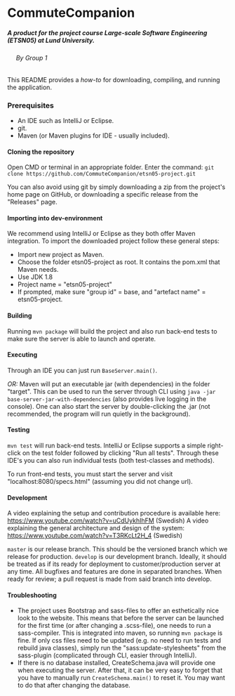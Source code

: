 # CommuteCompanion
##### A product for the project course **Large-scale Software Engineering** (ETSN05) at Lund University.
###### &nbsp;&nbsp;&nbsp;&nbsp; By Group 1

This README provides a *how-to* for downloading, compiling, and running the application.

### Prerequisites
- An IDE such as IntelliJ or Eclipse.
- git.
- Maven (or Maven plugins for IDE - usually included).


#### Cloning the repository
Open CMD or terminal in an appropriate folder.
Enter the command:
`git clone https://github.com/CommuteCompanion/etsn05-project.git`

You can also avoid using git by simply downloading a zip from the project's home page on GitHub, or downloading a specific release from the "Releases" page.


#### Importing into dev-environment
We recommend using IntelliJ or Eclipse as they both offer Maven integration. To import the downloaded project follow these general steps:
- Import new project as Maven.
- Choose the folder etsn05-project as root. It contains the pom.xml that Maven needs.
- Use JDK 1.8
- Project name = "etsn05-project"
- If prompted, make sure "group id" = base, and "artefact name" = etsn05-project.

#### Building
Running `mvn package` will build the project and also run back-end tests to make sure the server is able to launch and operate.

#### Executing
Through an IDE you can just run `BaseServer.main()`.

*OR:* 
Maven will put an executable jar (with dependencies) in the folder "target". This can be used to run the server through CLI using `java -jar base-server-jar-with-dependencies` (also provides live logging in the console).
One can also start the server by double-clicking the .jar (not recommended, the program will run quietly in the background).

#### Testing
`mvn test` will run back-end tests.
IntelliJ or Eclipse supports a simple right-click on the test folder followed by clicking "Run all tests". Through these IDE's you can also run individual tests (both test-classes and methods).

To run front-end tests, you must start the server and visit "localhost:8080/specs.html" (assuming you did not change url).

#### Development
A video explaining the setup and contribution procedure is available here: https://www.youtube.com/watch?v=uCdUykhIhFM (Swedish)
A video explaining the general architecture and design of the system: https://www.youtube.com/watch?v=T3RKcLt2H_4 (Swedish)

`master` is our release branch. This should be the versioned branch which we release for production.
`develop` is our development branch. Ideally, it should be treated as if its ready for deployment to customer/production server at any time.
All bugfixes and features are done in separated branches. When ready for review; a pull request is made from said branch into develop. 

#### Troubleshooting
 - The project uses Bootstrap and sass-files to offer an esthetically nice look to the website. This means that before the server can be launched for the first time (or after changing a .scss-file), one needs to run a sass-compiler. This is integrated into maven, so running `mvn package` is fine. If only css files need to be updated (e.g. no need to run tests and rebuild java classes), simply run the "sass:update-stylesheets" from the sass-plugin (complicated through CLI, easier through IntelliJ).
 - If there is no database installed, CreateSchema.java will provide one when executing the server. After that, it can be very easy to forget that you have to manually run `CreateSchema.main()` to reset it. You may want to do that after changing the database.